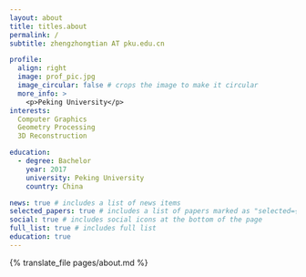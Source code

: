 ```yaml
---
layout: about
title: titles.about
permalink: /
subtitle: zhengzhongtian AT pku.edu.cn

profile:
  align: right
  image: prof_pic.jpg
  image_circular: false # crops the image to make it circular
  more_info: >
    <p>Peking University</p>
interests:
  Computer Graphics
  Geometry Processing
  3D Reconstruction

education:
  - degree: Bachelor
    year: 2017
    university: Peking University
    country: China

news: true # includes a list of news items
selected_papers: true # includes a list of papers marked as "selected={true}"
social: true # includes social icons at the bottom of the page
full_list: true # includes full list
education: true
---
```


{% translate_file pages/about.md %}
